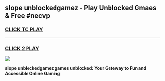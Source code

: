 
## slope unblockedgamez - Play Unblocked Gmaes & Free #necvp
<h3>
<a href="https://news.freeplayer.one?title=slope_unblockedgamez&ref=24F">CLICK TO PLAY</a></h3>
<hr>

<h3>
<a href="https://news.freeplayer.one?title=slope_unblockedgamez&ref=24F">CLICK 2 PLAY</a>
  
</h3>

<a href="https://news.freeplayer.one?title=slope_unblockedgamez&ref=24F/"><img src="https://clearcache.store/games.png"></a>


**slope unblockedgamez games unblocked: Your Gateway to Fun and Accessible Online Gaming**

